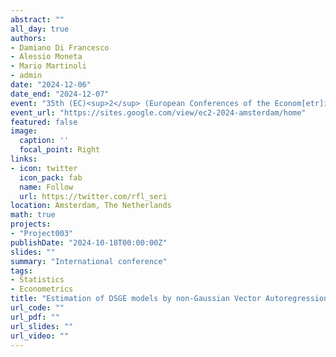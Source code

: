 ```yaml
---
abstract: ""
all_day: true
authors:
- Damiano Di Francesco
- Alessio Moneta
- Mario Martinoli
- admin
date: "2024-12-06"
date_end: "2024-12-07"
event: "35th (EC)<sup>2</sup> (European Conferences of the Econom[etr]ics Community)"
event_url: "https://sites.google.com/view/ec2-2024-amsterdam/home"
featured: false
image:
  caption: ''
  focal_point: Right
links:
- icon: twitter
  icon_pack: fab
  name: Follow
  url: https://twitter.com/rfl_seri
location: Amsterdam, The Netherlands
math: true
projects:
- "Project003"
publishDate: "2024-10-18T00:00:00Z"
slides: ""
summary: "International conference"
tags:
- Statistics
- Econometrics
title: "Estimation of DSGE models by non-Gaussian Vector Autoregressions"
url_code: ""
url_pdf: ""
url_slides: ""
url_video: ""
---
```

